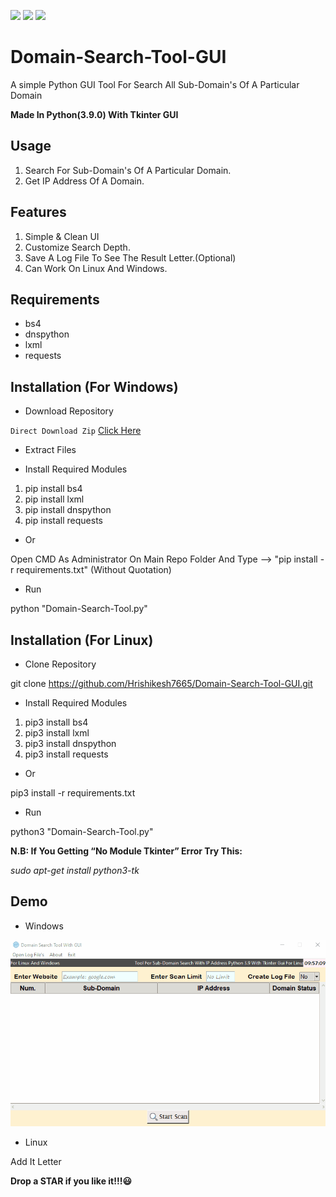 [![](https://ForTheBadge.com/images/badges/made-with-python.svg)](https://www.python.org/)
[![](https://img.shields.io/badge/Supported%20OS-Windows-blue)](https://www.microsoft.com/en-in/software-download/windows10)
[![](https://img.shields.io/badge/Supported%20OS-Linux-green.svg)](https://www.linux.org/pages/download/)


# Domain-Search-Tool-GUI
A simple Python GUI Tool For Search All Sub-Domain's Of A Particular Domain

**Made In Python(3.9.0) With Tkinter GUI**

## Usage

1. Search For Sub-Domain's Of A Particular Domain.
2. Get IP Address Of A Domain.

## Features

1. Simple & Clean UI
2. Customize Search Depth.
3. Save A Log File To See The Result Letter.(Optional)
4. Can Work On Linux And Windows.


## Requirements

- bs4
- dnspython
- lxml
- requests


## Installation (For Windows)

- Download Repository

`Direct Download Zip` [Click Here](https://github.com/Hrishikesh7665/Domain-Search-Tool-GUI/archive/main.zip)

- Extract Files

- Install Required Modules

1. pip install bs4
2. pip install lxml
3. pip install dnspython
4. pip install requests

- Or

Open CMD As Administrator On Main Repo Folder And Type -->  "pip install -r requirements.txt"  (Without Quotation)

- Run

python "Domain-Search-Tool.py"


## Installation (For Linux)

- Clone Repository

git clone https://github.com/Hrishikesh7665/Domain-Search-Tool-GUI.git

- Install Required Modules

1. pip3 install bs4
2. pip3 install lxml
3. pip3 install dnspython
4. pip3 install requests

- Or

pip3 install -r requirements.txt

- Run

python3 "Domain-Search-Tool.py"


**N.B: If You Getting “No Module Tkinter” Error Try This:**

*sudo apt-get install python3-tk*


## Demo

- Windows

![](Demo/WindowsDemo.gif)


- Linux

Add It Letter


**Drop a STAR if you like it!!!😃**
